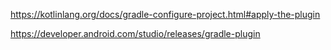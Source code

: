 https://kotlinlang.org/docs/gradle-configure-project.html#apply-the-plugin

https://developer.android.com/studio/releases/gradle-plugin
